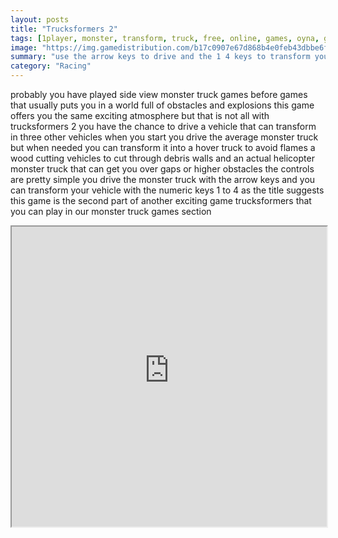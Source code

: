 ```yaml
---
layout: posts
title: "Trucksformers 2"
tags: [1player, monster, transform, truck, free, online, games, oyna, game, free, games, play, play, games]
image: "https://img.gamedistribution.com/b17c0907e67d868b4e0feb43dbbe6f11.jpg"
summary: "use the arrow keys to drive and the 1 4 keys to transform your truck  free online games oyna game free games play play games"
category: "Racing"
---
```


probably you have played side view monster truck games before games that usually puts you in a world full of obstacles and explosions this game offers you the same exciting atmosphere but that is not all with trucksformers 2 you have the chance to drive a vehicle that can transform in three other vehicles when you start you drive the average monster truck but when needed you can transform it into a hover truck to avoid flames a wood cutting vehicles to cut through debris walls and an actual helicopter monster truck that can get you over gaps or higher obstacles the controls are pretty simple you drive the monster truck with the arrow keys and you can transform your vehicle with the numeric keys 1 to 4 as the title suggests this game is the second part of another exciting game trucksformers that you can play in our monster truck games section

<iframe width="100%" height="480px;" src="https://flash.gamedistribution.com?game=b17c0907e67d868b4e0feb43dbbe6f11"></iframe>